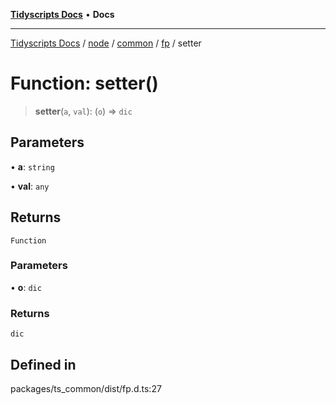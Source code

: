 [**Tidyscripts Docs**](../../../../../../../README.md) • **Docs**

***

[Tidyscripts Docs](../../../../../../../globals.md) / [node](../../../../../README.md) / [common](../../../README.md) / [fp](../README.md) / setter

# Function: setter()

> **setter**(`a`, `val`): (`o`) => `dic`

## Parameters

• **a**: `string`

• **val**: `any`

## Returns

`Function`

### Parameters

• **o**: `dic`

### Returns

`dic`

## Defined in

packages/ts\_common/dist/fp.d.ts:27
